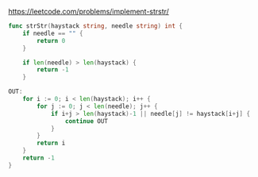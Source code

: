 https://leetcode.com/problems/implement-strstr/

```go
func strStr(haystack string, needle string) int {
	if needle == "" {
		return 0
	}

	if len(needle) > len(haystack) {
		return -1
	}

OUT:
	for i := 0; i < len(haystack); i++ {
		for j := 0; j < len(needle); j++ {
			if i+j > len(haystack)-1 || needle[j] != haystack[i+j] {
				continue OUT
			}
		}
		return i
	}
	return -1
}

```